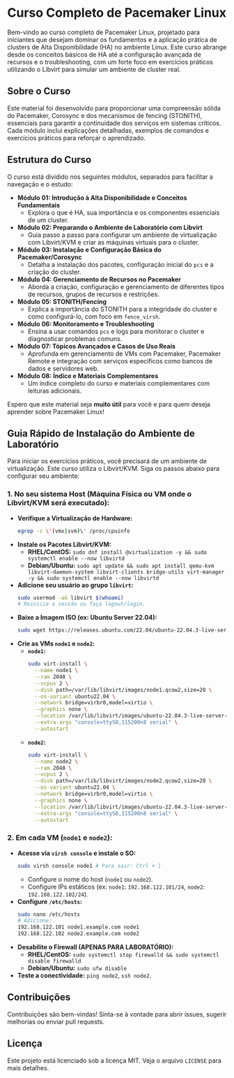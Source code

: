 # Curso Completo de Pacemaker Linux

Bem-vindo ao curso completo de Pacemaker Linux, projetado para iniciantes que desejam dominar os fundamentos e a aplicação prática de clusters de Alta Disponibilidade (HA) no ambiente Linux. Este curso abrange desde os conceitos básicos de HA até a configuração avançada de recursos e o troubleshooting, com um forte foco em exercícios práticos utilizando o Libvirt para simular um ambiente de cluster real.

## Sobre o Curso

Este material foi desenvolvido para proporcionar uma compreensão sólida do Pacemaker, Corosync e dos mecanismos de fencing (STONITH), essenciais para garantir a continuidade dos serviços em sistemas críticos. Cada módulo inclui explicações detalhadas, exemplos de comandos e exercícios práticos para reforçar o aprendizado.

## Estrutura do Curso

O curso está dividido nos seguintes módulos, separados para facilitar a navegação e o estudo:

*   **Módulo 01: Introdução à Alta Disponibilidade e Conceitos Fundamentais**
    *   Explora o que é HA, sua importância e os componentes essenciais de um cluster.
*   **Módulo 02: Preparando o Ambiente de Laboratório com Libvirt**
    *   Guia passo a passo para configurar um ambiente de virtualização com Libvirt/KVM e criar as máquinas virtuais para o cluster.
*   **Módulo 03: Instalação e Configuração Básica do Pacemaker/Corosync**
    *   Detalha a instalação dos pacotes, configuração inicial do `pcs` e a criação do cluster.
*   **Módulo 04: Gerenciamento de Recursos no Pacemaker**
    *   Aborda a criação, configuração e gerenciamento de diferentes tipos de recursos, grupos de recursos e restrições.
*   **Módulo 05: STONITH/Fencing**
    *   Explica a importância do STONITH para a integridade do cluster e como configurá-lo, com foco em `fence_virsh`.
*   **Módulo 06: Monitoramento e Troubleshooting**
    *   Ensina a usar comandos `pcs` e logs para monitorar o cluster e diagnosticar problemas comuns.
*   **Módulo 07: Tópicos Avançados e Casos de Uso Reais**
    *   Aprofunda em gerenciamento de VMs com Pacemaker, Pacemaker Remote e integração com serviços específicos como bancos de dados e servidores web.
*   **Módulo 08: Índice e Materiais Complementares**
    *   Um índice completo do curso e materiais complementares com leituras adicionais.

Espero que este material seja **muito útil** para você e para quem deseja aprender sobre Pacemaker Linux!

## Guia Rápido de Instalação do Ambiente de Laboratório

Para iniciar os exercícios práticos, você precisará de um ambiente de virtualização. Este curso utiliza o Libvirt/KVM. Siga os passos abaixo para configurar seu ambiente:

### 1. No seu sistema Host (Máquina Física ou VM onde o Libvirt/KVM será executado):

*   **Verifique a Virtualização de Hardware:**
    ```bash
    egrep -c \'(vmx|svm)\' /proc/cpuinfo
    ```
*   **Instale os Pacotes Libvirt/KVM:**
    *   **RHEL/CentOS:** `sudo dnf install @virtualization -y && sudo systemctl enable --now libvirtd`
    *   **Debian/Ubuntu:** `sudo apt update && sudo apt install qemu-kvm libvirt-daemon-system libvirt-clients bridge-utils virt-manager -y && sudo systemctl enable --now libvirtd`
*   **Adicione seu usuário ao grupo `libvirt`:**
    ```bash
    sudo usermod -aG libvirt $(whoami)
    # Reinicie a sessão ou faça logout/login.
    ```
*   **Baixe a Imagem ISO (ex: Ubuntu Server 22.04):**
    ```bash
    sudo wget https://releases.ubuntu.com/22.04/ubuntu-22.04.3-live-server-amd64.iso -P /var/lib/libvirt/images/
    ```
*   **Crie as VMs `node1` e `node2`:**
    *   **`node1`:**
        ```bash
        sudo virt-install \
          --name node1 \
          --ram 2048 \
          --vcpus 2 \
          --disk path=/var/lib/libvirt/images/node1.qcow2,size=20 \
          --os-variant ubuntu22.04 \
          --network bridge=virbr0,model=virtio \
          --graphics none \
          --location /var/lib/libvirt/images/ubuntu-22.04.3-live-server-amd64.iso \
          --extra-args "console=ttyS0,115200n8 serial" \
          --autostart
        ```
    *   **`node2`:**
        ```bash
        sudo virt-install \
          --name node2 \
          --ram 2048 \
          --vcpus 2 \
          --disk path=/var/lib/libvirt/images/node2.qcow2,size=20 \
          --os-variant ubuntu22.04 \
          --network bridge=virbr0,model=virtio \
          --graphics none \
          --location /var/lib/libvirt/images/ubuntu-22.04.3-live-server-amd64.iso \
          --extra-args "console=ttyS0,115200n8 serial" \
          --autostart
        ```

### 2. Em cada VM (`node1` e `node2`):

*   **Acesse via `virsh console` e instale o SO:**
    ```bash
    sudo virsh console node1 # Para sair: Ctrl + ]
    ```
    *   Configure o nome do host (`node1` ou `node2`).
    *   Configure IPs estáticos (ex: `node1`: `192.168.122.101/24`, `node2`: `192.168.122.102/24`).
*   **Configure `/etc/hosts`:**
    ```bash
    sudo nano /etc/hosts
    # Adicione:
    192.168.122.101 node1.example.com node1
    192.168.122.102 node2.example.com node2
    ```
*   **Desabilite o Firewall (APENAS PARA LABORATÓRIO):**
    *   **RHEL/CentOS:** `sudo systemctl stop firewalld && sudo systemctl disable firewalld`
    *   **Debian/Ubuntu:** `sudo ufw disable`
*   **Teste a conectividade:** `ping node2`, `ssh node2`.

## Contribuições

Contribuições são bem-vindas! Sinta-se à vontade para abrir issues, sugerir melhorias ou enviar pull requests.

## Licença

Este projeto está licenciado sob a licença MIT. Veja o arquivo `LICENSE` para mais detalhes.

